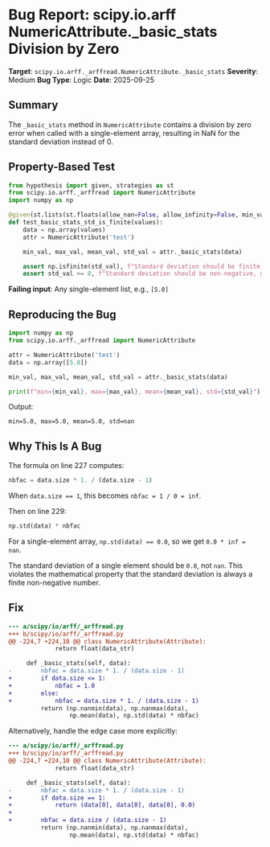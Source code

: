 # Bug Report: scipy.io.arff NumericAttribute._basic_stats Division by Zero

**Target**: `scipy.io.arff._arffread.NumericAttribute._basic_stats`
**Severity**: Medium
**Bug Type**: Logic
**Date**: 2025-09-25

## Summary

The `_basic_stats` method in `NumericAttribute` contains a division by zero error when called with a single-element array, resulting in NaN for the standard deviation instead of 0.

## Property-Based Test

```python
from hypothesis import given, strategies as st
from scipy.io.arff._arffread import NumericAttribute
import numpy as np

@given(st.lists(st.floats(allow_nan=False, allow_infinity=False, min_value=-1e6, max_value=1e6), min_size=1, max_size=100))
def test_basic_stats_std_is_finite(values):
    data = np.array(values)
    attr = NumericAttribute('test')

    min_val, max_val, mean_val, std_val = attr._basic_stats(data)

    assert np.isfinite(std_val), f"Standard deviation should be finite, got {std_val}"
    assert std_val >= 0, f"Standard deviation should be non-negative, got {std_val}"
```

**Failing input**: Any single-element list, e.g., `[5.0]`

## Reproducing the Bug

```python
import numpy as np
from scipy.io.arff._arffread import NumericAttribute

attr = NumericAttribute('test')
data = np.array([5.0])

min_val, max_val, mean_val, std_val = attr._basic_stats(data)

print(f"min={min_val}, max={max_val}, mean={mean_val}, std={std_val}")
```

Output:
```
min=5.0, max=5.0, mean=5.0, std=nan
```

## Why This Is A Bug

The formula on line 227 computes:
```python
nbfac = data.size * 1. / (data.size - 1)
```

When `data.size == 1`, this becomes `nbfac = 1 / 0 = inf`.

Then on line 229:
```python
np.std(data) * nbfac
```

For a single-element array, `np.std(data) == 0.0`, so we get `0.0 * inf = nan`.

The standard deviation of a single element should be `0.0`, not `nan`. This violates the mathematical property that the standard deviation is always a finite non-negative number.

## Fix

```diff
--- a/scipy/io/arff/_arffread.py
+++ b/scipy/io/arff/_arffread.py
@@ -224,7 +224,10 @@ class NumericAttribute(Attribute):
             return float(data_str)

     def _basic_stats(self, data):
-        nbfac = data.size * 1. / (data.size - 1)
+        if data.size <= 1:
+            nbfac = 1.0
+        else:
+            nbfac = data.size * 1. / (data.size - 1)
         return (np.nanmin(data), np.nanmax(data),
                 np.mean(data), np.std(data) * nbfac)
```

Alternatively, handle the edge case more explicitly:

```diff
--- a/scipy/io/arff/_arffread.py
+++ b/scipy/io/arff/_arffread.py
@@ -224,7 +224,10 @@ class NumericAttribute(Attribute):
             return float(data_str)

     def _basic_stats(self, data):
-        nbfac = data.size * 1. / (data.size - 1)
+        if data.size == 1:
+            return (data[0], data[0], data[0], 0.0)
+
+        nbfac = data.size / (data.size - 1)
         return (np.nanmin(data), np.nanmax(data),
                 np.mean(data), np.std(data) * nbfac)
```